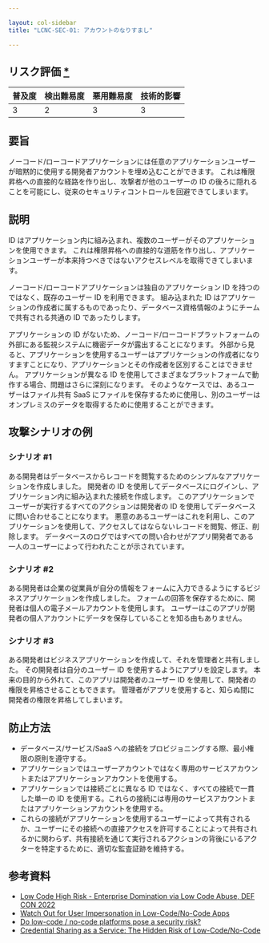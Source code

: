 ```yaml
---

layout: col-sidebar
title: "LCNC-SEC-01: アカウントのなりすまし"

---
```


## リスク評価 [*](https://owasp.org/www-project-top-ten/2017/Note_About_Risks)

| 普及度 | 検出難易度 | 悪用難易度 | 技術的影響 |
| --- | --- | --- | --- |
| 3 | 2 | 3 | 3 |

## 要旨

ノーコード/ローコードアプリケーションには任意のアプリケーションユーザーが暗黙的に使用する開発者アカウントを埋め込むことができます。
これは権限昇格への直接的な経路を作り出し、攻撃者が他のユーザーの ID の後ろに隠れることを可能にし、従来のセキュリティコントロールを回避できてしまいます。

## 説明

ID はアプリケーション内に組み込まれ、複数のユーザーがそのアプリケーションを使用できます。
これは権限昇格への直接的な道筋を作り出し、アプリケーションユーザーが本来持つべきではないアクセスレベルを取得できてしまいます。

ノーコード/ローコードアプリケーションは独自のアプリケーション ID を持つのではなく、既存のユーザー ID を利用できます。
組み込まれた ID はアプリケーションの作成者に属するものであったり、データベース資格情報のようにチームで共有される共通の ID であったりします。

アプリケーションの ID がないため、ノーコード/ローコードプラットフォームの外部にある監視システムに機密データが露出することになります。
外部から見ると、アプリケーションを使用するユーザーはアプリケーションの作成者になりすますことになり、アプリケーションとその作成者を区別することはできません。
アプリケーションが異なる ID を使用してさまざまなプラットフォームで動作する場合、問題はさらに深刻になります。
そのようなケースでは、あるユーザーはファイル共有 SaaS にファイルを保存するために使用し、別のユーザーはオンプレミスのデータを取得するために使用することができます。

## 攻撃シナリオの例

### シナリオ #1

ある開発者はデータベースからレコードを閲覧するためのシンプルなアプリケーションを作成しました。
開発者の ID を使用してデータベースにログインし、アプリケーション内に組み込まれた接続を作成します。
このアプリケーションでユーザーが実行するすべてのアクションは開発者の ID を使用してデータベースに問い合わせることになります。
悪意のあるユーザーはこれを利用し、このアプリケーションを使用して、アクセスしてはならないレコードを閲覧、修正、削除します。
データベースのログではすべての問い合わせがアプリ開発者である一人のユーザーによって行われたことが示されています。

### シナリオ #2

ある開発者は企業の従業員が自分の情報をフォームに入力できるようにするビジネスアプリケーションを作成しました。
フォームの回答を保存するために、開発者は個人の電子メールアカウントを使用します。
ユーザーはこのアプリが開発者の個人アカウントにデータを保存していることを知る由もありません。

### シナリオ #3

ある開発者はビジネスアプリケーションを作成して、それを管理者と共有しました。
その開発者は自分のユーザー ID を使用するようにアプリを設定します。
本来の目的から外れて、このアプリは開発者のユーザー ID を使用して、開発者の権限を昇格させることもできます。
管理者がアプリを使用すると、知らぬ間に開発者の権限を昇格してしまいます。

## 防止方法

- データベース/サービス/SaaS への接続をプロビジョニングする際、最小権限の原則を遵守する。
- アプリケーションではユーザーアカウントではなく専用のサービスアカウントまたはアプリケーションアカウントを使用する。
- アプリケーションでは接続ごとに異なる ID ではなく、すべての接続で一貫した単一の ID を使用する。これらの接続には専用のサービスアカウントまたはアプリケーションアカウントを使用する。
- これらの接続がアプリケーションを使用するユーザーによって共有されるか、ユーザーにその接続への直接アクセスを許可することによって共有されるかに関わらず、共有接続を通じて実行されるアクションの背後にいるアクターを特定するために、適切な監査証跡を維持する。

## 参考資料

- [Low Code High Risk - Enterprise Domination via Low Code Abuse, DEF CON 2022](https://www.youtube.com/watch?v=D3A62Rzozq4)
- [Watch Out for User Impersonation in Low-Code/No-Code Apps](https://www.darkreading.com/edge-articles/watch-out-for-user-impersonation-in-low-code-no-code-apps)
- [Do low-code / no-code platforms pose a security risk?](https://sdtimes.com/lowcode/do-low-code-no-code-platforms-pose-a-security-risk/)
- [Credential Sharing as a Service: The Hidden Risk of Low-Code/No-Code](https://www.darkreading.com/dr-tech/credential-sharing-as-a-service-hidden-risk-of-low-code-no-code)
